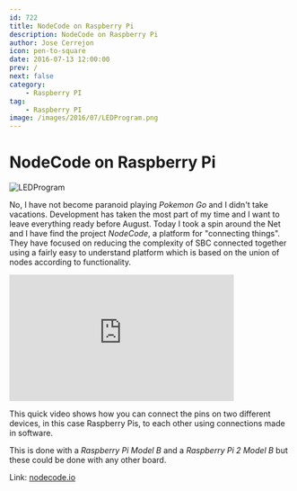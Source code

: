 ```yaml
---
id: 722
title: NodeCode on Raspberry Pi
description: NodeCode on Raspberry Pi
author: Jose Cerrejon
icon: pen-to-square
date: 2016-07-13 12:00:00
prev: /
next: false
category:
    - Raspberry PI
tag:
    - Raspberry PI
image: /images/2016/07/LEDProgram.png
---
```


# NodeCode on Raspberry Pi

![LEDProgram](/images/2016/07/LEDProgram.png)

No, I have not become paranoid playing _Pokemon Go_ and I didn't take vacations. Development has taken the most part of my time and I want to leave everything ready before August. Today I took a spin around the Net and I have find the project _NodeCode_, a platform for "connecting things". They have focused on reducing the complexity of SBC connected together using a fairly easy to understand platform which is based on the union of nodes according to functionality.

<iframe width="400" height="225" src="https://www.youtube.com/embed/21h4ls9sbtM?rel=0&amp;showinfo=0" frameborder="0" allowfullscreen></iframe>

This quick video shows how you can connect the pins on two different devices, in this case Raspberry Pis, to each other using connections made in software.

This is done with a _Raspberry Pi Model B_ and a _Raspberry Pi 2 Model B_ but these could be done with any other board.

Link: [nodecode.io](https://nodecode.io/)

